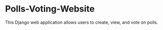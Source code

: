 # Polls-Voting-Website
This Django web application allows users to create, view, and vote on polls.

